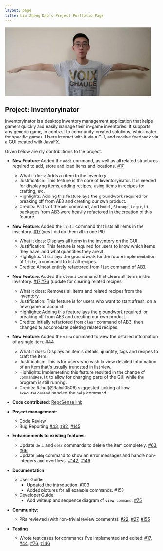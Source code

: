 ```yaml
---
layout: page
title: Liu Zheng Dao's Project Portfolio Page
---
```

<img src="../images/justacasul.png" height=225>

## Project: Inventoryinator

Inventoryinator is a desktop inventory management application that helps gamers quickly and easily manage
their in-game inventories. It supports any generic game, in contrast to community-created solutions,
which cater for specific games. Users interact with it via a CLI, and receive feedback via a GUI created
with JavaFX.

Given below are my contributions to the project.

* **New Feature**: Added the `addi` command, as well as all related structures required to add, store and load items 
    and locations. [\#17](https://github.com/AY2021S1-CS2103T-F13-1/tp/pull/17)
  * What it does: Adds an item to the inventory.
  * Justification: This feature is the core of Inventoryinator. It is needed for displaying items, adding recipes,
    using items in recipes for crafting, etc.
  * Highlights: Adding this feature lays the groundwork required for breaking off from AB3 and creating our own product.
  * Credits: Parts of the `add` command, and `Model`, `Storage`, `Logic`, `Ui` packages from AB3 were heavily refactored
    in the creation of this feature.
    
* **New Feature**: Added the `listi` command that lists all items in the inventory. 
    [\#17](https://github.com/AY2021S1-CS2103T-F13-1/tp/pull/17) (yes I did do them all in one PR)
  * What it does: Displays all items in the inventory on the GUI.
  * Justification: This feature is required for users to know which items they have, and what quantities they are at.
  * Highlights: `listi` lays the groundwork for the future implementation of `listr`, a command to list all recipes.
  * Credits: Almost entirely refactored from `list` command of AB3.
    
* **New Feature**: Added the `cleari` command that clears all items in the inventory. 
    [\#17](https://github.com/AY2021S1-CS2103T-F13-1/tp/pull/17) 
    [\#76](https://github.com/AY2021S1-CS2103T-F13-1/tp/pull/76) (update for clearing related recipes) 
  * What it does: Removes all items and related recipes from the inventory.
  * Justification: This feature is for users who want to start afresh, on a new game or account.
  * Highlights: Adding this feature lays the groundwork required for breaking off from AB3 and creating our own product.
  * Credits: Initially refactored from `clear` command of AB3, then changed to accomodate deleting related recipes.
    
* **New Feature**: Added the `view` command to view the detailed information of a single item. 
    [\#44](https://github.com/AY2021S1-CS2103T-F13-1/tp/pull/44)
  * What it does: Displays an item's details, quantity, tags and recipes to craft the item.
  * Justification: This is for users who wish to view detailed information of an item that's usually truncated in list view.
  * Highlights: Implementing this feature resulted in the change of `CommandResult` to allow for changing parts of the 
    GUI while the program is still running.
  * Credits: Rahul(@Rahul0506) suggested looking at how `executeCommand` handled the `help` command.

* **Code contributed**: [RepoSense link](https://nus-cs2103-ay2021s1.github.io/tp-dashboard/#breakdown=true&search=justacasul&sort=groupTitle&sortWithin=title&since=2020-08-14&timeframe=commit&mergegroup=&groupSelect=groupByRepos&checkedFileTypes=docs~functional-code~test-code~other)

* **Project management**:
  * Code Review
  * Bug Reporting [\#43](https://github.com/AY2021S1-CS2103T-F13-1/tp/issues/43), 
    [\#82](https://github.com/AY2021S1-CS2103T-F13-1/tp/issues/82), 
    [\#145](https://github.com/AY2021S1-CS2103T-F13-1/tp/issues/145) 

* **Enhancements to existing features**:
  * Update `deli` and `delr` commands to delete the item completely. 
  [\#63](https://github.com/AY2021S1-CS2103T-F13-1/tp/pull/63),
  [\#66](https://github.com/AY2021S1-CS2103T-F13-1/tp/pull/66)
  * Update `addq` command to show an error messages and handle non-integers and overflows.
  [\#142](https://github.com/AY2021S1-CS2103T-F13-1/tp/pull/142),
  [\#146](https://github.com/AY2021S1-CS2103T-F13-1/tp/pull/146)
  
* **Documentation**:
  * User Guide: 
    * Updated the introduction. [\#103](https://github.com/AY2021S1-CS2103T-F13-1/tp/pull/103)
    * Added pictures for all example commands. [\#158](https://github.com/AY2021S1-CS2103T-F13-1/tp/pull/158)
  * Developer Guide:
    * Add writeup and sequence diagram of `view command`. [\#75](https://github.com/AY2021S1-CS2103T-F13-1/tp/pull/75)

* **Community**:
  * PRs reviewed (with non-trivial review comments): 
  [\#22](https://github.com/AY2021S1-CS2103T-F13-1/tp/pull/22), 
  [\#27](https://github.com/AY2021S1-CS2103T-F13-1/tp/pull/27), 
  [\#155](https://github.com/AY2021S1-CS2103T-F13-1/tp/pull/155)

* **Testing**
  * Wrote test cases for commands I've implemented and edited: 
  [\#17](https://github.com/AY2021S1-CS2103T-F13-1/tp/issues/17),
  [\#44](https://github.com/AY2021S1-CS2103T-F13-1/tp/pull/44), 
  [\#76](https://github.com/AY2021S1-CS2103T-F13-1/tp/pull/76), 
  [\#146](https://github.com/AY2021S1-CS2103T-F13-1/tp/pull/146)
